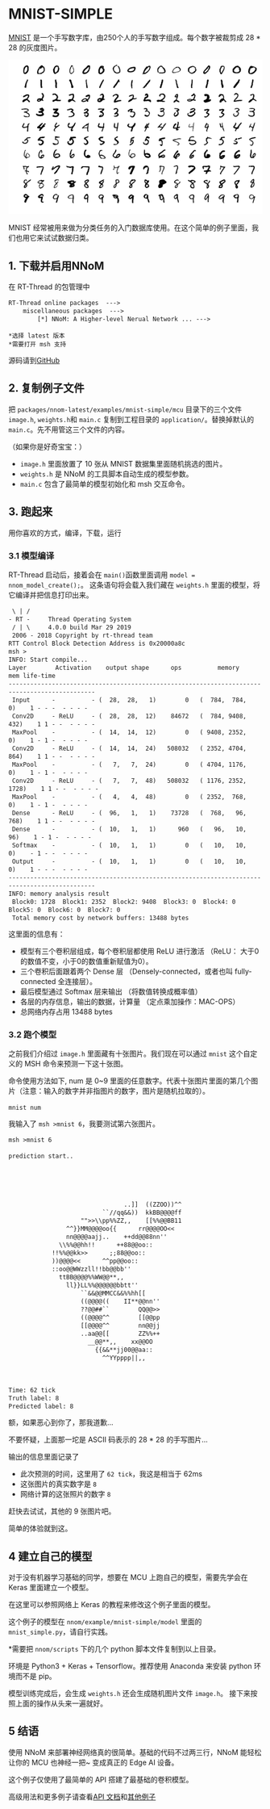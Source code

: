 
# MNIST-SIMPLE

[MNIST](http://yann.lecun.com/exdb/mnist/) 是一个手写数字库，由250个人的手写数字组成。每个数字被裁剪成 28 * 28 的灰度图片。

![](figures/example_mnist.png)

MNIST 经常被用来做为分类任务的入门数据库使用。在这个简单的例子里面，我们也用它来试试数据归类。 

## 1. 下载并启用NNoM

在 RT-Thread 的包管理中

~~~
RT-Thread online packages  --->
    miscellaneous packages  --->
        [*] NNoM: A Higher-level Nerual Network ...	--->

*选择 latest 版本
*需要打开 msh 支持		
~~~

源码请到[GitHub](https://github.com/majianjia/nnom)


## 2. 复制例子文件

把 `packages/nnom-latest/examples/mnist-simple/mcu` 目录下的三个文件 `image.h`, `weights.h`和 `main.c` 复制到工程目录的 `application/`。替换掉默认的 `main.c`。先不用管这三个文件的内容。

（如果你是好奇宝宝：）

- `image.h` 里面放置了 10 张从 MNIST 数据集里面随机挑选的图片。
- `weights.h` 是 NNoM 的工具脚本自动生成的模型参数。
- `main.c` 包含了最简单的模型初始化和 msh 交互命令。


## 3. 跑起来

用你喜欢的方式，编译，下载，运行

### 3.1 模型编译

RT-Thread 启动后，接着会在 `main()`函数里面调用 `model = nnom_model_create();`。
这条语句将会载入我们藏在 `weights.h` 里面的模型，将它编译并把信息打印出来。

~~~
 \ | /
- RT -     Thread Operating System
 / | \     4.0.0 build Mar 29 2019
 2006 - 2018 Copyright by rt-thread team
RTT Control Block Detection Address is 0x20000a8c
msh >
INFO: Start compile...
Layer        Activation    output shape      ops          memory            mem life-time
----------------------------------------------------------------------------------------------
 Input      -          - (  28,  28,   1)        0   (  784,  784,    0)    1 - - -  - - - - 
 Conv2D     - ReLU     - (  28,  28,  12)    84672   (  784, 9408,  432)    1 1 - -  - - - - 
 MaxPool    -          - (  14,  14,  12)        0   ( 9408, 2352,    0)    1 - 1 -  - - - - 
 Conv2D     - ReLU     - (  14,  14,  24)   508032   ( 2352, 4704,  864)    1 1 - -  - - - - 
 MaxPool    -          - (   7,   7,  24)        0   ( 4704, 1176,    0)    1 - 1 -  - - - - 
 Conv2D     - ReLU     - (   7,   7,  48)   508032   ( 1176, 2352, 1728)    1 1 - -  - - - - 
 MaxPool    -          - (   4,   4,  48)        0   ( 2352,  768,    0)    1 - 1 -  - - - - 
 Dense      - ReLU     - (  96,   1,   1)    73728   (  768,   96,  768)    1 1 - -  - - - - 
 Dense      -          - (  10,   1,   1)      960   (   96,   10,   96)    1 - 1 -  - - - - 
 Softmax    -          - (  10,   1,   1)        0   (   10,   10,    0)    - 1 - -  - - - - 
 Output     -          - (  10,   1,   1)        0   (   10,   10,    0)    1 - - -  - - - - 
----------------------------------------------------------------------------------------------
INFO: memory analysis result
 Block0: 1728  Block1: 2352  Block2: 9408  Block3: 0  Block4: 0  Block5: 0  Block6: 0  Block7: 0  
 Total memory cost by network buffers: 13488 bytes
~~~

这里面的信息有：

- 模型有三个卷积层组成，每个卷积层都使用 ReLU 进行激活 （ReLU： 大于0的数值不变，小于0的数值重新赋值为0）。
- 三个卷积后面跟着两个 Dense 层 （Densely-connected，或者也叫 fully-connected 全连接层）。
- 最后模型通过 Softmax 层来输出 （将数值转换成概率值）
- 各层的内存信息，输出的数据，计算量 （定点乘加操作：MAC-OPS）
- 总网络内存占用 13488 bytes

### 3.2 跑个模型

之前我们介绍过 `image.h` 里面藏有十张图片。我们现在可以通过 `mnist` 这个自定义的 MSH 命令来预测一下这十张图。

命令使用方法如下, num 是 0~9 里面的任意数字。代表十张图片里面的第几个图片（注意：输入的数字并非指图片的数字，图片是随机拉取的）。

`mnist num`

我输入了 `msh >mnist 6`，我要测试第六张图片。

~~~
msh >mnist 6

prediction start.. 
                                                        
                                                        
                                                        
                                                        
                                                        
                                ..]]  ((ZZOO))^^        
                          ``//qq&&))  kkBB@@@@ff        
                    "">>\\pp%%ZZ,,    [[%%@@BB11        
                ^^}}MM@@@@oo{{      rr@@@@OO<<          
                nn@@@@aajj..    ++dd@@88nn''            
              \\%%@@hh!!      ++88@@oo::                
            !!%%@@kk>>      ;;88@@oo::                  
            ))@@@@<<      ^^pp@@oo::                    
            ::oo@@WWzzll!!bb@@bb''                      
              ttBB@@@@%%WW@@**,,                        
                ll}}LL%%@@@@@@bbtt''                    
                    ``&&@@MMCC&&%%hh[[                  
                    ((@@@@((    II**@@nn''              
                    ??@@##``        QQ@@>>              
                    ((@@@@^^        [[@@pp              
                    [[@@@@^^        nn@@jj              
                    ..aa@@[[        ZZ%%++              
                      __@@**,,    xx@@OO                
                        {{&&**jj00@@aa::                
                          ^^YYpppp||,,                  
                                                        
                                                        
                                                        
Time: 62 tick
Truth label: 8
Predicted label: 8
~~~

额，如果恶心到你了，那我道歉...

不要怀疑，上面那一坨是 ASCII 码表示的 28 * 28 的手写图片...

输出的信息里面记录了

- 此次预测的时间，这里用了 `62 tick`，我这是相当于 62ms
- 这张图片的真实数字是 `8`
- 网络计算的这张照片的数字 `8`

赶快去试试，其他的 9 张图片吧。

简单的体验就到这。

## 4 建立自己的模型

对于没有机器学习基础的同学，想要在 MCU 上跑自己的模型，需要先学会在 Keras 里面建立一个模型。

在这里可以参照网络上 Keras 的教程来修改这个例子里面的模型。

这个例子的模型在 `nnom/example/mnist-simple/model` 里面的 `mnist_simple.py`，请自行实践。

*需要把 `nnom/scripts` 下的几个 python 脚本文件复制到以上目录。

环境是 Python3 + Keras + Tensorflow。推荐使用 Anaconda 来安装 python 环境而不是 pip。

模型训练完成后，会生成 `weights.h` 还会生成随机图片文件 `image.h`。 接下来按照上面的操作从头来一遍就好。

## 5 结语

使用 NNoM 来部署神经网络真的很简单。基础的代码不过两三行，NNoM 能轻松让你的 MCU 也神经一把~ 变成真正的 Edge AI 设备。

这个例子仅使用了最简单的 API 搭建了最基础的卷积模型。

高级用法和更多例子请查看[API 文档](https://majianjia.github.io/nnom/)和[其他例子](https://github.com/majianjia/nnom/tree/master/examples)




















